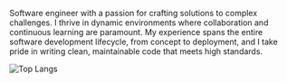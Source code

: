 Software engineer with a passion for crafting solutions to complex challenges. I thrive in dynamic environments where collaboration and continuous learning are paramount. My experience spans the entire software development lifecycle, from concept to deployment, and I take pride in writing clean, maintainable code that meets high standards.

![Top Langs](https://github-readme-stats.vercel.app/api/top-langs/?username=AndyFerrie&layout=compact)

